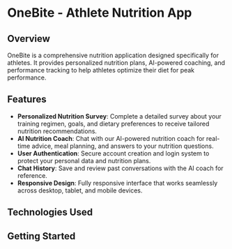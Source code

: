 # OneBite - Athlete Nutrition App

## Overview

OneBite is a comprehensive nutrition application designed specifically for athletes. It provides personalized nutrition plans, AI-powered coaching, and performance tracking to help athletes optimize their diet for peak performance.

## Features

- **Personalized Nutrition Survey**: Complete a detailed survey about your training regimen, goals, and dietary preferences to receive tailored nutrition recommendations.
- **AI Nutrition Coach**: Chat with our AI-powered nutrition coach for real-time advice, meal planning, and answers to your nutrition questions.
- **User Authentication**: Secure account creation and login system to protect your personal data and nutrition plans.
- **Chat History**: Save and review past conversations with the AI coach for reference.
- **Responsive Design**: Fully responsive interface that works seamlessly across desktop, tablet, and mobile devices.

## Technologies Used

## Getting Started
